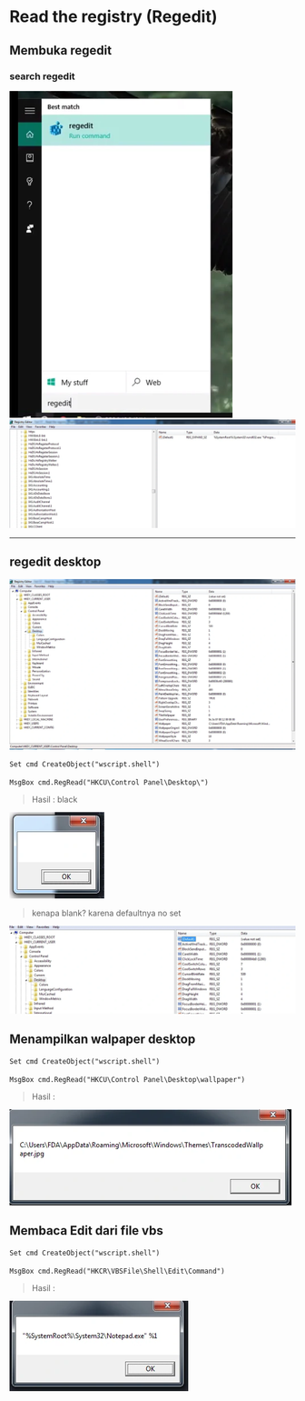 # Read the registry (Regedit)

## Membuka regedit

### search regedit

![1](../asset/img/materi/57/1.webp)
![2](../asset/img/materi/57/2.webp)

---

## regedit desktop

![3](../asset/img/materi/57/3.webp)

```vbs
Set cmd CreateObject("wscript.shell")

MsgBox cmd.RegRead("HKCU\Control Panel\Desktop\")
```

> Hasil : black

![5](../asset/img/materi/57/5.webp)

> kenapa blank?
> karena defaultnya no set

![6](../asset/img/materi/57/6.webp)

## Menampilkan walpaper desktop

```vbs
Set cmd CreateObject("wscript.shell")

MsgBox cmd.RegRead("HKCU\Control Panel\Desktop\wallpaper")
```

> Hasil :

![8](../asset/img/materi/57/8.webp)

## Membaca Edit dari file vbs

```vbs
Set cmd CreateObject("wscript.shell")

MsgBox cmd.RegRead("HKCR\VBSFile\Shell\Edit\Command")
```

> Hasil :

![11](../asset/img/materi/57/11.webp)